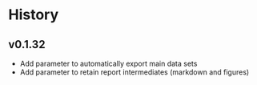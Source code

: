 # History

## v0.1.32

* Add parameter to automatically export main data sets
* Add parameter to retain report intermediates (markdown and figures)
